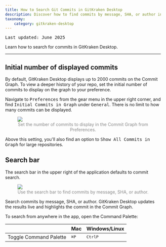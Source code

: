 ```yaml
---
title: How to Search Git Commits in GitKraken Desktop
description: Discover how to find commits by message, SHA, or author in GitKraken Desktop. Learn how to configure graph limits and use the search bar or Command Palette.
taxonomy:
    category: gitkraken-desktop
---
```

<kbd>Last updated: June 2025</kbd>

Learn how to search for commits in GitKraken Desktop.

***
## Initial number of displayed commits 

By default, GitKraken Desktop displays up to 2000 commits on the Commit Graph. To view a deeper history of your repo, set the initial number of commits to display on the graph to your preference. 

Navigate to <kbd>Preferences</kbd> from the gear menu in the upper right corner, and find <kbd>Initial Commits in Graph</kbd> under <kbd>General</kbd>. There is no limit to how many commits can be displayed. 

<figure>
  <img src='/wp-content/uploads/max-commits-2025.png' class="help-center-img img-bordered">
  <figcaption style="color:#888; text-align:center">Set the number of commits to display in the Commit Graph from Preferences.</figcaption>
</figure>

Above this setting, you'll also find an option to <kbd>Show All Commits in Graph</kbd> for large repositories. 

## Search bar

The search bar in the upper right of the application defaults to commit search.

<figure>
  <img src='/wp-content/uploads/commit-search-2025.png' class="help-center-img img-bordered">
  <figcaption style="color:#888; text-align:center">Use the search bar to find commits by message, SHA, or author.</figcaption>
</figure>

Search commits by message, SHA, or author. GitKraken Desktop updates the results live and highlights the commit in the Commit Graph.

To search from anywhere in the app, open the Command Palette:

<table class='table table--bordered table--shortcuts'>
    <thead>
        <tr>
            <th>&nbsp;</th>
            <th>Mac</th>
            <th>Windows/Linux</th>
        </tr>
    </thead>
    <tbody>
        <tr>
            <td>Toggle Command Palette</td>
            <td><kbd>&#8984;</kbd><kbd>P</kbd></td>
            <td><kbd>Ctrl</kbd><kbd>P</kbd></td>
        </tr>
    </tbody>
</table>
